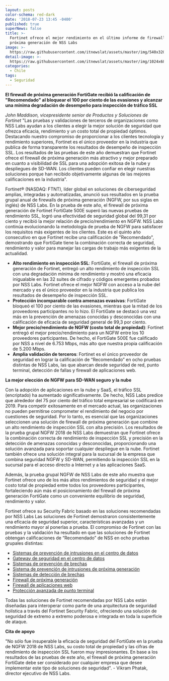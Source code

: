 ```yaml
---
layout: posts
color-schema: red-dark
date: '2018-07-23 13:45 -0400'
published: true
superNews: false
title: >-
  Fortinet ofrece el mejor rendimiento en el último informe de firewalls de
  próxima generación de NSS Labs 
image: >-
  https://raw.githubusercontent.com/itnewslat/assets/master/img/540x320/Firewall-Fortinet-p.jpg
detail-image: >-
  https://raw.githubusercontent.com/itnewslat/assets/master/img/1024x680/Firewall-Fortinet-G.jpg
categories:
  - Chile
tags:
  - Seguridad
---
```

**El firewall de próxima generación FortiGate recibió la calificación de "Recomendado" al bloquear el 100 por ciento de las evasiones y alcanzar una mínima degradación de desempeño para inspección de tráfico SSL**


_John Maddison, vicepresidente senior de Productos y Soluciones de Fortinet_
"Las pruebas y validaciones de terceros de organizaciones como NSS Labs ayudan a los clientes a elegir la mejor solución de seguridad que ofrezca eficacia, rendimiento y un costo total de propiedad óptimos. Destacando nuestro compromiso de proporcionar a los clientes tecnología y rendimiento superiores, Fortinet es el único proveedor en la industria que publica de forma transparente los resultados de desempeño de inspección SSL. Los resultados de las pruebas de este año demuestran que Fortinet ofrece el firewall de próxima generación más atractivo y mejor preparado en cuanto a visibilidad de SSL para una adopción exitosa de la nube y despliegues de SD-WAN. Los clientes pueden confiar en elegir nuestras soluciones porque han recibido objetivamente algunas de las mejores calificaciones en la industria". 

Fortinet® (NASDAQ: FTNT), líder global en soluciones de ciberseguridad amplias, integradas y automatizadas, anunció sus resultados en la prueba grupal anual de firewalls de próxima generación (NGFW, por sus siglas en inglés) de NSS Labs. En la prueba de este año, el firewall de próxima generación de Fortinet FortiGate 500E superó las nuevas pruebas de rendimiento SSL, logró una efectividad de seguridad global del 99,31 por ciento y recibió la mejor relación de precio/rendimiento en NGFW. NSS Labs continúa evolucionando la metodología de prueba de NGFW para satisfacer los requisitos más exigentes de los clientes. Este es el quinto año consecutivo en que Fortinet recibe una calificación de "Recomendado", demostrando que FortiGate tiene la combinación correcta de seguridad, rendimiento y valor para manejar las cargas de trabajo más exigentes de la actualidad.

- **Alto rendimiento en inspección SSL**: FortiGate, el firewall de próxima generación de Fortinet, entregó un alto rendimiento de inspección SSL con una degradación mínima de rendimiento y mostró una eficacia inigualable en las 32 suites de cifrado y códigos emergentes probados por NSS Labs. Fortinet ofrece el mejor NGFW con acceso a la nube del mercado y es el único proveedor en la industria que publica los resultados de desempeño de inspección SSL. 
- **Protección incomparable contra amenazas evasivas**: FortiGate bloqueó el 100 por ciento de las evasiones, mientras que la mitad de los proveedores participantes no lo hizo. El FortiGate se destacó una vez más en la prevención de amenazas conocidas y desconocidas con una calificación de eficacia de seguridad general de 99,3 por ciento. 
- **Mejor precio/rendimiento de NGFW (costo total de propiedad)**: Fortinet entregó el mejor precio/rendimiento para un NGFW entre los 10 proveedores participantes. De hecho, el FortiGate 500E fue calificado por NSS a nivel de 6.753 Mbps, más alto que nuestra propia calificación de 5.200 Mbps. 
- **Amplia validación de terceros**: Fortinet es el único proveedor de seguridad en lograr la calificación de “Recomendado” en ocho pruebas distintas de NSS Labs, las que abarcan desde seguridad de red, punto terminal, detección de fallas y firewall de aplicaciones web.

**La mejor elección de NGFW para SD-WAN seguro y la nube**

Con la adopción de aplicaciones en la nube y SaaS, el tráfico SSL (encriptado) ha aumentado significativamente. De hecho, NSS Labs predice que alrededor del 75 por ciento del tráfico total empresarial se codificará en 2019. Para competir exitosamente en el mercado actual, las organizaciones no pueden permitirse comprometer el rendimiento del negocio por cuestiones de seguridad. Por lo tanto, es esencial que las organizaciones seleccionen una solución de firewall de próxima generación que combine un alto rendimiento de inspección SSL con alta precisión. Los resultados de la prueba grupal NGFW 2018 de NSS Labs demuestran que Fortinet ofrece la combinación correcta de rendimiento de inspección SSL y precisión en la detección de amenazas conocidas y desconocidas, proporcionando una solución avanzada para soportar cualquier despliegue en la nube. Fortinet también ofrece una solución integral para la sucursal de la empresa que combina seguridad NGFW y SD-WAN, permitiendo la inspección SSL en la sucursal para el acceso directo a Internet y a las aplicaciones SaaS. 

Además, la prueba grupal NGFW de NSS Labs de este año muestra que Fortinet ofrece uno de los más altos rendimientos de seguridad y el mejor costo total de propiedad entre todos los proveedores participantes, fortaleciendo aún más el posicionamiento del firewall de próxima generación FortiGate como un conveniente equilibrio de seguridad, rendimiento y valor. 

Fortinet ofrece su Security Fabric basado en las soluciones recomendadas por NSS Labs 
Las soluciones de Fortinet demostraron consistentemente una eficacia de seguridad superior, características avanzadas y un rendimiento mayor al ponerlas a prueba. El compromiso de Fortinet con las pruebas y la validación ha resultado en que las soluciones de Fortinet obtengan calificaciones de “Recomendado” de NSS en ocho pruebas grupales distintas: 

- [Sistemas de prevención de intrusiones en el centro de datos](https://www.fortinet.com/content/dam/fortinet/assets/certifications/nss-labs-2018-dcips-svm.pdf)
- [Gateway de seguridad en el centro de datos](https://www.fortinet.com/content/dam/fortinet/assets/certifications/NSS-Labs-2016-NGFW-Security-Value-Map.pdf)
- [Sistemas de prevención de brechas](https://www.fortinet.com/content/dam/fortinet/assets/certifications/nss-labs-bps-test-report-fortisandbox-fortigate-fortimail-forticlient.pdf)
- [Sistema de prevención de intrusiones de próxima generación](https://www.fortinet.com/content/dam/fortinet/assets/certifications/nss-labs-ngips-svm.pdf)
- [Sistemas de detección de brechas](https://www.fortinet.com/content/dam/fortinet/assets/certifications/NSS-Labs-2017-BDS-Test-Report-FortiSandbox-FortiClient.pdf)
- [Firewall de próxima generación](https://www.fortinet.com/content/dam/fortinet/assets/certifications/NSS-Labs-2017-NGFW-SVM.pdf)
- [Firewall de aplicaciones web](https://www.fortinet.com/content/dam/fortinet/assets/analyst-reports/Brochure-NSS-Lab-Independent-Validation.pdf)
- [Protección avanzada de punto terminal](https://www.nsslabs.com/research-advisory/security-value-maps/2017/aep-svm-graphic/)

Todas las soluciones de Fortinet recomendadas por NSS Labs están diseñadas para interoperar como parte de una arquitectura de seguridad holística a través del Fortinet Security Fabric, ofreciendo una solución de seguridad de extremo a extremo poderosa e integrada en toda la superficie de ataque. 

**Cita de apoyo**

"No sólo fue insuperable la eficacia de seguridad del FortiGate en la prueba de NGFW 2018 de NSS Labs, su costo total de propiedad y las cifras de rendimiento de inspección SSL fueron muy impresionantes. En base a los resultados de las pruebas de este año, el firewall de próxima generación FortiGate debe ser considerado por cualquier empresa que desee implementar este tipo de soluciones de seguridad". - Vikram Phatak, director ejecutivo de NSS Labs.